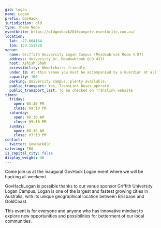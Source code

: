 ```yaml
---
gid: logan
name: Logan
prefix: GovHack
jurisdiction: qld
type: Theme Node
eventbrite: https://qldgovhack2016compete.eventbrite.com.au/
location:
  lat: -27.664164
  lon: 153.151720
venue:
  name: Griffith University Logan Campus (Meadowbrook Room 4.07)
  address: University Dr, Meadowbrook QLD 4131
  host: Ashish Shah
  accessibility: Wheelchairs friendly
  under_18: At this Venue you must be accompanied by a Guardian at all times
  capacity: 100
  parking: University campus, plenty available.
  public_transport: Yes, TransLink buses operate.
  public_transport_last: To be checked on Translink website
times:
  friday:
    open: 05:30 PM
    close: 09:10 PM
  saturday:
    open: 08:30 AM
    close: 09:10 PM
  sunday:
    open: 08:30 AM
    close: 07:10 PM
contact:
  twitter: GovHackQld
catering: TBA
is_capital_city: false
display_weight: 40
---
```


Come join us at the inaugural GovHack Logan event where we will be hacking all weekend. 

GovHackLogan is possible thanks to our venue sponsor Griffith University Logan Campus. Logan is one of the largest and fastest growing cities in Australia, with its unique geographical location between Brisbane and GoldCoast.

This event is for everyone and anyone who has innovative mindset to explore new opportunities and possibilities for betterment of our local communities.